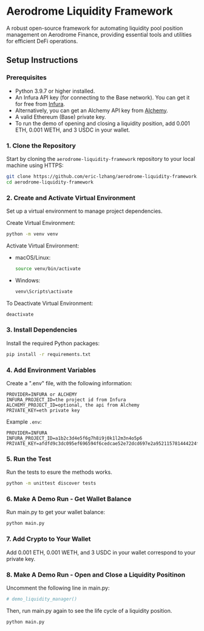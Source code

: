 # Aerodrome Liquidity Framework
A robust open-source framework for automating liquidity pool position management on Aerodrome Finance, providing essential tools and utilities for efficient DeFi operations.

## Setup Instructions

### Prerequisites
- Python 3.9.7 or higher installed.
- An Infura API key (for connecting to the Base network). You can get it for free from [Infura](https://www.infura.io/).
- Alternatively, you can get an Alchemy API key from [Alchemy](https://www.alchemy.com/).
- A valid Ethereum (Base) private key.
- To run the demo of opening and closing a liquidity position, add 0.001 ETH, 0.001 WETH, and 3 USDC in your wallet.

### 1. Clone the Repository

Start by cloning the `aerodrome-liquidity-framework` repository to your local machine using HTTPS:

```bash
git clone https://github.com/eric-lzhang/aerodrome-liquidity-framework.git
cd aerodrome-liquidity-framework
```

### 2. Create and Activate Virtual Environment

Set up a virtual environment to manage project dependencies.

Create Virtual Environment:

```bash
python -m venv venv
```

Activate Virtual Environment:

- macOS/Linux:
    ```bash
    source venv/bin/activate
    ```
- Windows:
    ```bash
    venv\Scripts\activate
    ```        

To Deactivate Virtual Environment:

```bash
deactivate
```

### 3. Install Dependencies

Install the required Python packages:

```bash
pip install -r requirements.txt
```

### 4. Add Environment Variables

Create a ".env" file, with the following information:

```env
PROVIDER=INFURA or ALCHEMY
INFURA_PROJECT_ID=the project id from Infura
ALCHEMY_PROJECT_ID=optional, the api from Alchemy
PRIVATE_KEY=eth private key
```

Example `.env`:
```env
PROVIDER=INFURA
INFURA_PROJECT_ID=a1b2c3d4e5f6g7h8i9j0k1l2m3n4o5p6
PRIVATE_KEY=afdfd9c3dc095ef696594f6cedcae52e72dcd697e2a952115781444224f89
```

### 5. Run the Test

Run the tests to esure the methods works.
```bash
python -m unittest discover tests
```

### 6. Make A Demo Run - Get Wallet Balance

Run main.py to get your wallet balance:

```bash
python main.py
```

### 7. Add Crypto to Your Wallet

Add 0.001 ETH, 0.001 WETH, and 3 USDC in your wallet correspond to your private key.

### 8. Make A Demo Run - Open and Close a Liquidity Positinon

Uncomment the following line in main.py:

```python
# demo_liquidity_manager()
```

Then, run main.py again to see the life cycle of a liquidity position.
```bash
python main.py
```
